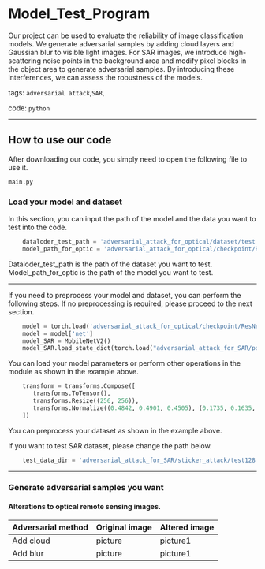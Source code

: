 # Model_Test_Program
   Our project can be used to evaluate the reliability of image classification models. We generate adversarial samples by adding cloud layers and Gaussian blur to visible light images. For SAR images, we introduce high-scattering noise points in the background area and modify pixel blocks in the object area to generate adversarial samples. By introducing these interferences, we can assess the robustness of the models.
 
tags: `adversarial attack`,`SAR`,
 
code: `python`
 
---
## How to use our code

After downloading our code, you simply need to open the following file to use it.

    main.py

### Load your model and dataset

In this section, you can input the path of the model and the data you want to test into the code.
```python
    dataloder_test_path = 'adversarial_attack_for_optical/dataset/test'
    model_path_for_optic = 'adversarial_attack_for_optical/checkpoint/ResNet18.pth'
```
Dataloder_test_path is the path of the dataset you want to test.
Model_path_for_optic is the path of the model you want to test.

---
If you need to preprocess your model and dataset, you can perform the following steps. If no preprocessing is required, please proceed to the next section.
```python
    model = torch.load('adversarial_attack_for_optical/checkpoint/ResNet18.pth')
    model = model['net']
    model_SAR = MobileNetV2()
    model_SAR.load_state_dict(torch.load("adversarial_attack_for_SAR/point_attack/MSTAR_MobileNetV2_0709.model"))
```    
    
You can load your model parameters or perform other operations in the module as shown in the example above.
```python
    transform = transforms.Compose([
       transforms.ToTensor(),
       transforms.Resize((256, 256)),
       transforms.Normalize((0.4842, 0.4901, 0.4505), (0.1735, 0.1635, 0.1555))
    ])
```
You can preprocess your dataset as shown in the example above.

If you want to test SAR dataset, please change the path below.
```python
    test_data_dir = 'adversarial_attack_for_SAR/sticker_attack/test128'
```
---
### Generate adversarial samples you want
#### Alterations to optical remote sensing images.

Adversarial method  | Original image | Altered image
------------- | ------------- | -------------
Add cloud  | picture | picture1
Add blur  | picture | picture1



